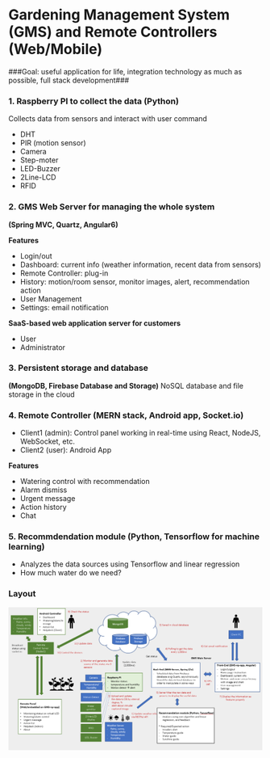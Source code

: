 # Gardening Management System (GMS) and Remote Controllers (Web/Mobile)

###Goal: useful application for life, integration technology as much as possible, full stack development###

### 1. Raspberry PI to collect the data (Python)
Collects data  from sensors and interact with user command 
- DHT
- PIR (motion sensor)
- Camera
- Step-moter
- LED-Buzzer
- 2Line-LCD
- RFID

### 2. GMS Web Server for managing the whole system
**(Spring MVC, Quartz, Angular6)**

**Features**
- Login/out
- Dashboard: current info (weather information, recent data from sensors)
- Remote Controller: plug-in
- History: motion/room sensor, monitor images, alert, recommendation action
- User Management
- Settings: email notification

**SaaS-based web application server for customers**
- User
- Administrator

### 3. Persistent storage and database 
**(MongoDB, Firebase Database and Storage)**
NoSQL database and file storage in the cloud

### 4. Remote Controller (MERN stack, Android app, Socket.io)
- Client1 (admin): Control panel working in real-time using React, NodeJS, WebSocket, etc.
- Client2 (user): Android App

**Features**
- Watering control with recommendation
- Alarm dismiss
- Urgent message
- Action history
- Chat

### 5. Recommdendation module (Python, Tensorflow for machine learning)
- Analyzes the data sources using Tensorflow and linear regression
- How much water do we need?


### Layout
![](https://github.com/danask/GMS/blob/master/Frontend/src/assets/img/gms_architecture_v2.PNG)

